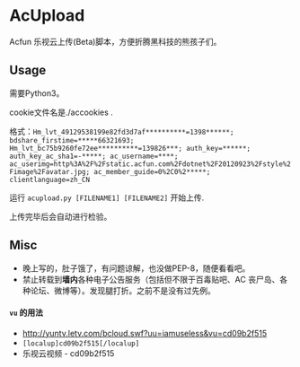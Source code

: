 AcUpload
==========
Acfun 乐视云上传(Beta)脚本，方便折腾黑科技的熊孩子们。

Usage
--------
需要Python3。

cookie文件名是./accookies  .

格式：`Hm_lvt_49129538199e82fd3d7af**********=1398******; bdshare_firstime=*****66321693; Hm_lvt_bc75b9260fe72ee**********=139826***; auth_key=******; auth_key_ac_sha1=-*****; ac_username=****; ac_userimg=http%3A%2F%2Fstatic.acfun.com%2Fdotnet%2F20120923%2Fstyle%2Fimage%2Favatar.jpg; ac_member_guide=0%2C0%2*****; clientlanguage=zh_CN`

运行 `acupload.py [FILENAME1] [FILENAME2]` 开始上传. 

上传完毕后会自动进行检验。


Misc
----
* 晚上写的，肚子饿了，有问题谅解，也没做PEP-8，随便看看吧。
* 禁止转载到**墙内**各种电子公告服务（包括但不限于百毒贴吧、AC 丧尸岛、各种论坛、微博等）。发现腿打折。之前不是没有过先例。

#### `vu` 的用法
* <http://yuntv.letv.com/bcloud.swf?uu=iamuseless&vu=cd09b2f515>
* `[localup]cd09b2f515[/localup]`
* 乐视云视频 - cd09b2f515